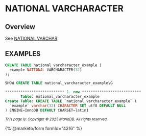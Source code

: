 # NATIONAL VARCHARACTER

## Overview

See [NATIONAL VARCHAR](national-char.md).

## EXAMPLES

```sql
CREATE TABLE national_varcharacter_example (
  example NATIONAL VARCHARACTER(32)
);
```

```sql
SHOW CREATE TABLE national_varcharacter_example\G
```

```sql
*************************** 1. row ***************************
       Table: national_varcharacter_example
Create Table: CREATE TABLE `national_varcharacter_example` (
  `example` varchar(32) CHARACTER SET utf8 DEFAULT NULL
) ENGINE=InnoDB DEFAULT CHARSET=latin1
```

<sub>_This page is: Copyright © 2025 MariaDB. All rights reserved._</sub>

{% @marketo/form formId="4316" %}
